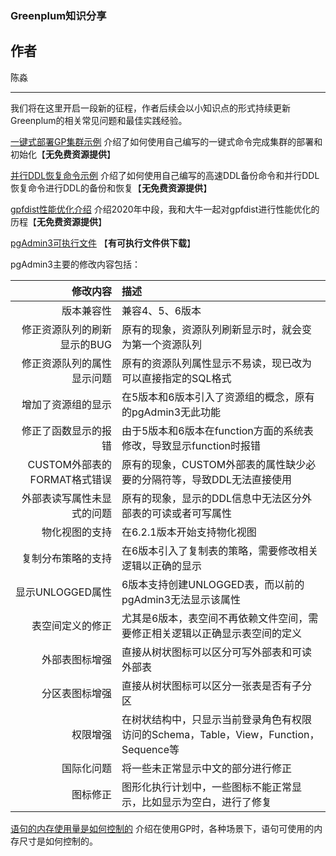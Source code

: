 ### Greenplum知识分享

## 作者

陈淼

****

我们将在这里开启一段新的征程，作者后续会以小知识点的形式持续更新Greenplum的相关常见问题和最佳实践经验。

[一键式部署GP集群示例](https://github.com/water32/gpfaq/blob/master/2020/gpdbinstall.md) 介绍了如何使用自己编写的一键式命令完成集群的部署和初始化【**无免费资源提供**】

[并行DDL恢复命令示例](https://github.com/water32/gpfaq/blob/master/2020/gpddlrestore.md) 介绍了如何使用自己编写的高速DDL备份命令和并行DDL恢复命令进行DDL的备份和恢复【**无免费资源提供**】

[gpfdist性能优化介绍](https://github.com/water32/gpfaq/blob/master/2020/gpfdist.md) 介绍2020年中段，我和大牛一起对gpfdist进行性能优化的历程【**无免费资源提供**】

[pgAdmin3可执行文件](https://github.com/water32/pgAdminIII4GP) 【**有可执行文件供下载**】

pgAdmin3主要的修改内容包括：

|  修改内容     | 描述 |
| ---: | :---- |
| 版本兼容性 | 兼容4、5、6版本 |
| 修正资源队列的刷新显示的BUG | 原有的现象，资源队列刷新显示时，就会变为第一个资源队列 |
| 修正资源队列的属性显示问题 | 原有的资源队列属性显示不易读，现已改为可以直接指定的SQL格式 |
| 增加了资源组的显示 | 在5版本和6版本引入了资源组的概念，原有的pgAdmin3无此功能 |
| 修正了函数显示的报错 | 由于5版本和6版本在function方面的系统表修改，导致显示function时报错 |
| CUSTOM外部表的FORMAT格式错误 | 原有的现象，CUSTOM外部表的属性缺少必要的分隔符等，导致DDL无法直接使用 |
| 外部表读写属性未显式的问题 | 原有的现象，显示的DDL信息中无法区分外部表的可读或者可写属性 |
| 物化视图的支持 | 在6.2.1版本开始支持物化视图 |
| 复制分布策略的支持 | 在6版本引入了复制表的策略，需要修改相关逻辑以正确的显示 |
| 显示UNLOGGED属性 | 6版本支持创建UNLOGGED表，而以前的pgAdmin3无法显示该属性 |
| 表空间定义的修正 | 尤其是6版本，表空间不再依赖文件空间，需要修正相关逻辑以正确显示表空间的定义 |
| 外部表图标增强 | 直接从树状图标可以区分可写外部表和可读外部表 |
| 分区表图标增强 | 直接从树状图标可以区分一张表是否有子分区 |
| 权限增强 | 在树状结构中，只显示当前登录角色有权限访问的Schema，Table，View，Function，Sequence等 |
| 国际化问题 | 将一些未正常显示中文的部分进行修正 |
| 图标修正 | 图形化执行计划中，一些图标不能正常显示，比如显示为空白，进行了修复 |

[语句的内存使用量是如何控制的](https://github.com/water32/gpfaq/blob/master/2020/statement_mem.md) 介绍在使用GP时，各种场景下，语句可使用的内存尺寸是如何控制的。
